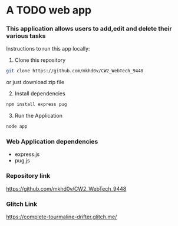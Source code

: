 # A TODO web app

### This application allows users to add,edit and delete their various tasks

Instructions to run this app locally:

1. Clone this repository
```bash
git clone https://github.com/mkhd0v/CW2_WebTech_9448
```
or just download zip file

2. Install dependencies
```bash
npm install express pug
```

3. Run the Application
```bash
node app
```

### Web Application dependencies
- express.js
- pug.js

### Repository link
https://github.com/mkhd0v/CW2_WebTech_9448

### Glitch Link
https://complete-tourmaline-drifter.glitch.me/

